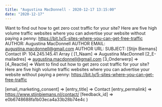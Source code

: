 ```yaml
---
title: "Augustina MacDonnell - 2020-12-17 13:15:00"
date: "2020-12-17"
---
```


Want to find out how to get zero cost traffic for your site? Here are five high volume traffic websites where you can advertise your website without paying a penny: https://bit.ly/5-sites-where-you-can-get-free-traffic AUTHOR: Augustina MacDonnell AUTHOR EMAIL: augustina.macdonnell@gmail.com AUTHOR URL: SUBJECT: \[Stijn Biemans\] Contact IP: 104.245.145.41 Array ( \[1\_Naam\] => Augustina MacDonnell \[2\_E-mailadres\] => augustina.macdonnell@gmail.com \[3\_Onderwerp\] => \[4\_Reactie\] => Want to find out how to get zero cost traffic for your site? Here are five high volume traffic websites where you can advertise your website without paying a penny: https://bit.ly/5-sites-where-you-can-get-free-traffic

\[email\_marketing\_consent\] => \[entry\_title\] => Contact \[entry\_permalink\] => https://www.stijnbiemans.nl/contact/ \[feedback\_id\] => e0b6748688fa1b03eca4a33b28b74e4c )
